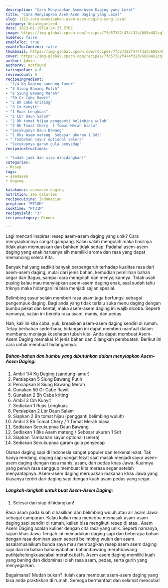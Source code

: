 ```yaml
---
description: "Cara Menyiapkan Asem-Asem Daging yang Lezat"
title: "Cara Menyiapkan Asem-Asem Daging yang Lezat"
slug: 1112-cara-menyiapkan-asem-asem-daging-yang-lezat
category: Uncategorized
date: 2023-01-19T14:24:27.576Z
image: https://img-global.cpcdn.com/recipes/7fd57382f474f32d/680x482cq70/asem-asem-daging-foto-resep-utama.jpg
hideToc: false
enableToc: true
enableTocContent: false
thumbnail: https://img-global.cpcdn.com/recipes/7fd57382f474f32d/680x482cq70/asem-asem-daging-foto-resep-utama.jpg
cover: https://img-global.cpcdn.com/recipes/7fd57382f474f32d/680x482cq70/asem-asem-daging-foto-resep-utama.jpg
author: Admin
authorAv: notfound
ratingvalue: 4.6
reviewcount: 6
recipeingredient:
- "1/4 Kg Daging sandung lamur"
- "5 Siung Bawang Putih"
- "8 Siung Bawang Merah"
- "50 Gr Cabe Rawit"
- "2 Bh Cabe kriting"
- "3 Cm Kunyit"
- "1 Ruas Lengkuas"
- "2 Lbr Daun Salam"
- "2 Bh tomat hijau pengganti belimbing wuluh"
- "3 Bh Tomat Chery  1 Tomat Merah biasa"
- "Secukupnya Daun Bawang"
- "1 Bks Asem mateng  Sebesar ukuran 1 Sdt"
- " Tambahan sayur optional selera"
- "Secukupnya garam gula penyedap"
recipeinstructions:

- "Sudah jadi dan siap dihidangkan!"
categories:
- Resep
tags:
- asemasem
- daging

katakunci: asemasem daging 
nutrition: 295 calories
recipecuisine: Indonesian
preptime: "PT18M"
cooktime: "PT31M"
recipeyield: "3"
recipecategory: Dinner

---
```





Lagi mencari inspirasi resep asem-asem daging yang unik? Cara menyiapkannya sangat gampang. Kalau salah mengolah maka hasilnya tidak akan memuaskan dan bahkan tidak sedap. Padahal asem-asem daging yang enak harusnya sih memiliki aroma dan rasa yang dapat memancing selera Kita.





Banyak hal yang sedikit banyak berpengaruh terhadap kualitas rasa dari asem-asem daging, mulai dari jenis bahan, kemudian pemilihan bahan segar dan Bagus, sampai cara mengolah dan menyajikannya. Tidak usah pusing kalau mau menyiapkan asem-asem daging enak,      asal sudah tahu triknya maka hidangan ini bisa menjadi sajian spesial.














Belimbing sayur selain memberi rasa asam juga berfungsi sebagai pengempuk daging. Bagi anda yang tidak terlalu suka menu daging dengan bumbu pekat dan kental, maka asem-asem daging ini wajib dicoba. Seperti namanya, sajian ini bercita rasa asam, manis, dan pedas.






Nah, kali ini kita coba, yuk, kreasikan asem-asem daging sendiri di rumah. Tetap berbahan sederhana, hidangan ini dapat memberi manfaat dalam membantu menjaga kesehatan tubuh kita. Anda dapat membuat Asem-Asem Daging memakai 14 jenis bahan dan 0 langkah pembuatan. Berikut ini cara untuk membuat hidangannya.

<!--inarticleads1-->

##### Bahan-bahan dan bumbu yang dibutuhkan dalam menyiapkan Asem-Asem Daging:

1. Ambil 1/4 Kg Daging (sandung lamur)
1. Persiapkan 5 Siung Bawang Putih
1. Persiapkan 8 Siung Bawang Merah
1. Gunakan 50 Gr Cabe Rawit
1. Gunakan 2 Bh Cabe kriting
1. Ambil 3 Cm Kunyit
1. Sediakan 1 Ruas Lengkuas
1. Persiapkan 2 Lbr Daun Salam
1. Siapkan 2 Bh tomat hijau (pengganti belimbing wuluh)
1. Ambil 3 Bh Tomat Chery / 1 Tomat Merah biasa
1. Sediakan Secukupnya Daun Bawang
1. Sediakan 1 Bks Asem mateng / Sebesar ukuran 1 Sdt
1. Siapkan  Tambahan sayur optional (selera)
1. Sediakan Secukupnya garam gula penyedap


Olahan daging sapi di Indonesia sangat populer dan terkenal lezat. Tak hanya rendang, daging sapi sangat lezat saat masak menjadi sayur asem-asem daging dengan rasa manis, asam, dan pedas khas Jawa. Kuahnya yang penuh rasa sanggup membuat kita merasa segar setelah menyantapnya. Asem-asem daging merupakan makanan khas Jawa yang biasanya terdiri dari daging sapi dengan kuah asam pedas yang segar. 

<!--inarticleads2-->

##### Langkah-langkah untuk buat Asem-Asem Daging:


1. Selesai dan siap dihidangkan!

Rasa asam pada kuah dihasilkan dari belimbing wuluh atau air asam Jawa sebagai campuran. Kalau kalian mau mencoba memasak asam-asam daging sapi sendiri di rumah, kalian bisa mengikuti resep di atas.. Asem Asem Daging adalah kuliner dengan cita rasa yang unik. Seperti namanya, sajian khas Jawa Tengah ini memadukan daging sapi dan beberapa bahan dengan rasa dominan asam seperti belimbing wuluh dan asam. assalamualaikum bunda saya mau membagikan resep asem asem daging sapi dan ini bahan bahanyabahan bahan:bawang merahbawang putihjahelengkuascabai merahcabai h. Asem asem daging memiliki kuah yang bening dan didominasi oleh rasa asam, pedas, serta gurih yang menyegarkan. 

Bagaimana? Mudah bukan? Itulah cara membuat asem-asem daging yang bisa anda praktikkan di rumah. Semoga bermanfaat dan selamat mencoba!
